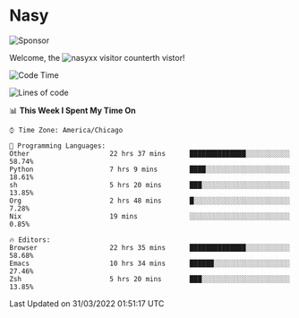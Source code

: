 # Nasy

<!--
<p align="center">
<img height="200" src="https://github-readme-stats.vercel.app/api?username=nasyxx&count_private=true&show_icons=true&theme=dracula&include_all_commits=true"/>
<img height="200" src="https://github-readme-stats.vercel.app/api/top-langs/?username=nasyxx&theme=dracula&hide=html,jupyter+notebook&count_private=true&show_icons=true"/>
</p>

  
----------------
-->

![Sponsor](https://img.shields.io/static/v1.svg?label=Sponsor&message=%E2%9D%A4&logo=GitHub&style=flat&color=pink)
 
Welcome, the ![nasyxx visitor counter](https://count.getloli.com/get/@nasyxx?theme=rule34)th vistor!
 
<!--START_SECTION:waka-->
![Code Time](http://img.shields.io/badge/Code%20Time-2%2C109%20hrs%206%20mins-blue)

![Lines of code](https://img.shields.io/badge/From%20Hello%20World%20I%27ve%20Written-5%20Million%20lines%20of%20code-blue)

📊 **This Week I Spent My Time On** 

```text
⌚︎ Time Zone: America/Chicago

💬 Programming Languages: 
Other                    22 hrs 37 mins      ██████████████░░░░░░░░░░░   58.74% 
Python                   7 hrs 9 mins        ████░░░░░░░░░░░░░░░░░░░░░   18.61% 
sh                       5 hrs 20 mins       ███░░░░░░░░░░░░░░░░░░░░░░   13.85% 
Org                      2 hrs 48 mins       █░░░░░░░░░░░░░░░░░░░░░░░░   7.28% 
Nix                      19 mins             ░░░░░░░░░░░░░░░░░░░░░░░░░   0.85%

🔥 Editors: 
Browser                  22 hrs 35 mins      ██████████████░░░░░░░░░░░   58.68% 
Emacs                    10 hrs 34 mins      ██████░░░░░░░░░░░░░░░░░░░   27.46% 
Zsh                      5 hrs 20 mins       ███░░░░░░░░░░░░░░░░░░░░░░   13.85%

```


 Last Updated on 31/03/2022 01:51:17 UTC
<!--END_SECTION:waka-->

<!-- ![visitors](https://visitor-badge.laobi.icu/badge?page_id=nasyxx.nasyxx) -->

